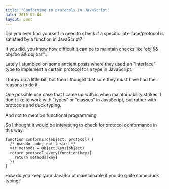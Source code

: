 ```yaml
---
title: "Conforming to protocols in JavaScript"
date: 2015-07-04
layout: post
---
```


Did you ever find yourself in need to check if a specific interface/protocol is satisfied by a function in JavaScript?

If you did, you know how difficult it can be to maintain checks like 'obj && obj.foo && obj.bar"..

Lately I stumbled on some ancient posts where they used an "Interface" type to implement a certain protocol for a type in JavaScript.

I throw up a little bit, but then I thought that sure they must have had their reasons to do it.

One possible use case that I came up with is when maintainability strikes. I don't like to work with "types" or "classes" in JavaScript, but rather with protocols and duck typing.

And not to mention functional programming.

So I thought it would be interesting to check for protocol conformance in this way:

```
function conformsTo(object, protocol) {
  /* pseudo code, not tested */
  var methods = Object.keys(object)
  return protocol.every(function(key){
    return methods[key]
  })
}
```

How do you keep your JavaScript maintainable if you do quite some duck typing?
